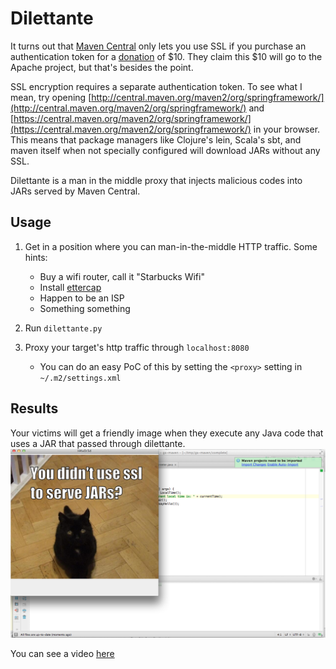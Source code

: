 # Dilettante

It turns out that [Maven Central](http://search.maven.org/) only lets you use SSL if you purchase an authentication token for a [donation](http://www.sonatype.com/clm/secure-access-to-central) of $10. They claim this $10 will go to the Apache project, but that's besides the point.

SSL encryption requires a separate authentication token. To see what I mean, try opening  [http://central.maven.org/maven2/org/springframework/](http://central.maven.org/maven2/org/springframework/) and [https://central.maven.org/maven2/org/springframework/](https://central.maven.org/maven2/org/springframework/) in your browser. This means that package managers like Clojure's lein, Scala's sbt, and maven itself when not specially configured will download JARs without any SSL. 

Dilettante is a man in the middle proxy that injects malicious codes into JARs served by Maven Central.

## Usage


1. Get in a position where you can man-in-the-middle HTTP traffic. Some hints:
   - Buy a wifi router, call it "Starbucks Wifi"
   - Install [ettercap](https://ettercap.github.io/ettercap/)
   - Happen to be an ISP
   - Something something 

2. Run `dilettante.py`
3. Proxy your target's http traffic through `localhost:8080`
   - You can do an easy PoC of this by setting the `<proxy>` setting in `~/.m2/settings.xml`

## Results
Your victims will get a friendly image when they execute any Java code that uses a JAR that passed through dilettante.
![screenshot](media/screen.png)

You can see a video [here](media/screencast.mp4)
